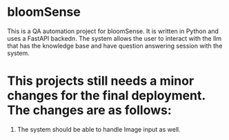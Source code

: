 # bloomSense

This is a QA automation project for bloomSense. It is written in Python and uses a FastAPI backedn. The system allows the user to interact with the llm that has the knowledge base and have question answering session with the system.

# This projects still needs a minor changes for the final deployment. The changes are as follows:
1. The system should be able to handle Image input as well.
